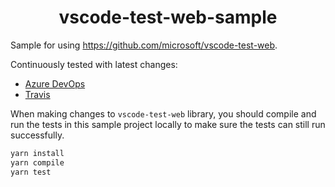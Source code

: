 <p>
  <h1 align="center">vscode-test-web-sample</h1>
</p>

Sample for using https://github.com/microsoft/vscode-test-web.

Continuously tested with latest changes:

- [Azure DevOps](https://dev.azure.com/vscode/vscode-test-web/_build?definitionId=15)
- [Travis](https://travis-ci.org/github/microsoft/vscode-test-web)

When making changes to `vscode-test-web` library, you should compile and run the tests in this sample project locally to make sure the tests can still run successfully.

```bash
yarn install
yarn compile
yarn test
```
